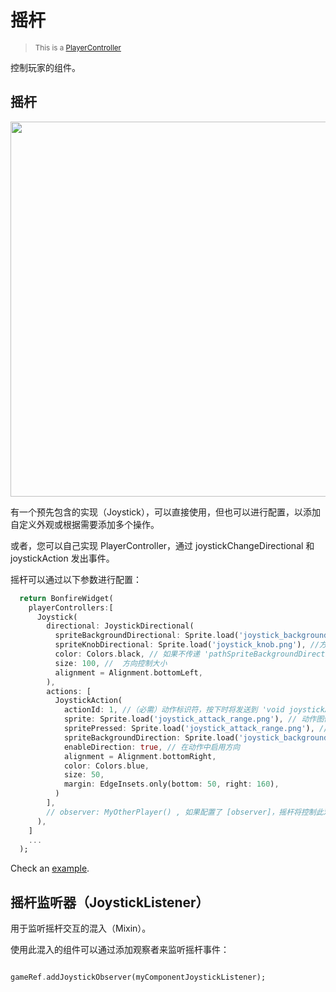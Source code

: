 # 摇杆

> <small>This is a [PlayerController](https://github.com/RafaelBarbosatec/bonfire/blob/master/lib/input/player_controller.dart)</small>

控制玩家的组件。

## 摇杆

<img src="../../_media/screeShot_joystick.jpg" width="600"/>

有一个预先包含的实现（Joystick），可以直接使用，但也可以进行配置，以添加自定义外观或根据需要添加多个操作。

或者，您可以自己实现 PlayerController，通过 joystickChangeDirectional 和 joystickAction 发出事件。

摇杆可以通过以下参数进行配置：
```dart
  return BonfireWidget(
    playerControllers:[
      Joystick(
        directional: JoystickDirectional(
          spriteBackgroundDirectional: Sprite.load('joystick_background.png'), //// 方向控制背景
          spriteKnobDirectional: Sprite.load('joystick_knob.png'), //方向指示器圆形背景
          color: Colors.black, // 如果不传递 'pathSpriteBackgroundDirectional' 或 'pathSpriteKnobDirectional'，可以定义方向的颜色。
          size: 100, //  方向控制大小
          alignment = Alignment.bottomLeft,
        ),
        actions: [
          JoystickAction(
            actionId: 1, //（必需）动作标识符，按下时将发送到 'void joystickAction(JoystickActionEvent event) {}'
            sprite: Sprite.load('joystick_attack_range.png'), // 动作图像
            spritePressed: Sprite.load('joystick_attack_range.png'), // 可选图像，当动作触发时显示
            spriteBackgroundDirection: Sprite.load('joystick_background.png'), //方向控制背景
            enableDirection: true, // 在动作中启用方向
            alignment = Alignment.bottomRight,
            color: Colors.blue,
            size: 50,
            margin: EdgeInsets.only(bottom: 50, right: 160),
          )
        ],
        // observer: MyOtherPlayer() , 如果配置了 [observer]，摇杆将控制此观察者，而不是传递给 'player' 参数的组件。
      ),
    ]
    ...
  );
```

Check an [example](https://github.com/RafaelBarbosatec/bonfire/tree/master/example/lib/pages/player_controllers).

## 摇杆监听器（JoystickListener）

用于监听摇杆交互的混入（Mixin）。

使用此混入的组件可以通过添加观察者来监听摇杆事件：

```dart

gameRef.addJoystickObserver(myComponentJoystickListener);

```